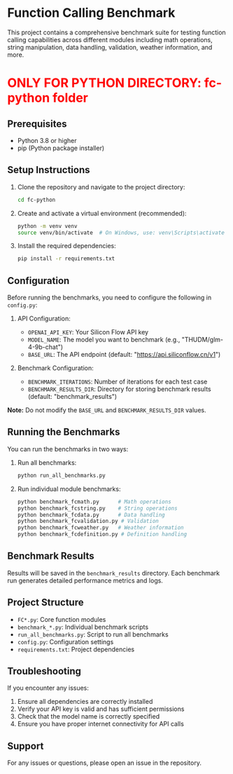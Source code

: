 # Function Calling Benchmark

This project contains a comprehensive benchmark suite for testing function calling capabilities across different modules including math operations, string manipulation, data handling, validation, weather information, and more.

# <font color=red>ONLY FOR PYTHON DIRECTORY: fc-python folder</font>

## Prerequisites

- Python 3.8 or higher
- pip (Python package installer)

## Setup Instructions

1. Clone the repository and navigate to the project directory:
   ```bash
   cd fc-python
   ```

2. Create and activate a virtual environment (recommended):
   ```bash
   python -m venv venv
   source venv/bin/activate  # On Windows, use: venv\Scripts\activate
   ```

3. Install the required dependencies:
   ```bash
   pip install -r requirements.txt
   ```

## Configuration

Before running the benchmarks, you need to configure the following in `config.py`:

1. API Configuration:
   - `OPENAI_API_KEY`: Your Silicon Flow API key
   - `MODEL_NAME`: The model you want to benchmark (e.g., "THUDM/glm-4-9b-chat")
   - `BASE_URL`: The API endpoint (default: "https://api.siliconflow.cn/v1")

2. Benchmark Configuration:
   - `BENCHMARK_ITERATIONS`: Number of iterations for each test case
   - `BENCHMARK_RESULTS_DIR`: Directory for storing benchmark results (default: "benchmark_results")

**Note:** Do not modify the `BASE_URL` and `BENCHMARK_RESULTS_DIR` values.

## Running the Benchmarks

You can run the benchmarks in two ways:

1. Run all benchmarks:
   ```bash
   python run_all_benchmarks.py
   ```

2. Run individual module benchmarks:
   ```bash
   python benchmark_fcmath.py      # Math operations
   python benchmark_fcstring.py    # String operations
   python benchmark_fcdata.py      # Data handling
   python benchmark_fcvalidation.py # Validation
   python benchmark_fcweather.py   # Weather information
   python benchmark_fcdefinition.py # Definition handling
   ```

## Benchmark Results

Results will be saved in the `benchmark_results` directory. Each benchmark run generates detailed performance metrics and logs.

## Project Structure

- `FC*.py`: Core function modules
- `benchmark_*.py`: Individual benchmark scripts
- `run_all_benchmarks.py`: Script to run all benchmarks
- `config.py`: Configuration settings
- `requirements.txt`: Project dependencies

## Troubleshooting

If you encounter any issues:

1. Ensure all dependencies are correctly installed
2. Verify your API key is valid and has sufficient permissions
3. Check that the model name is correctly specified
4. Ensure you have proper internet connectivity for API calls

## Support

For any issues or questions, please open an issue in the repository.
